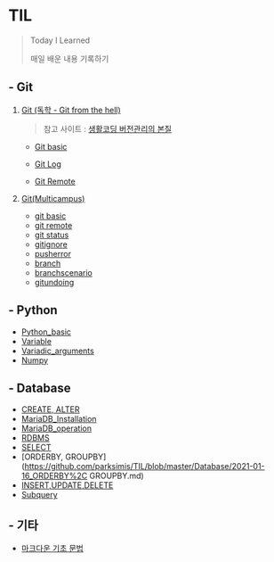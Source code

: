 # TIL

> Today I Learned
>
> 매일 배운 내용 기록하기



## - Git

1. [Git (독학 - Git from the hell)](https://github.com/parksimis/Git.git)

   >  참고 사이트 : [생활코딩 버전관리의 본질](https://www.opentutorials.org/course/2708/15242)
   
   * [Git basic](https://github.com/parksimis/Git/blob/master/2020-03-13-Git_Basic.md)
   
   * [Git Log](https://github.com/parksimis/Git/blob/master/2020-03-14%20Git_Log.md)
   
   * [Git Remote](https://github.com/parksimis/Git/blob/master/2020-03-15%20Git_Remote.md)
   
2. [Git(Multicampus)](./git)

   * [git basic](./git/2020-12-22-git-basic.md)
   * [git remote](./git/2020-12-22-git-remote.md)
   * [git status](./git/2020-12-22-git-status.md)
   * [gitignore](./git/2020-12-23-gitignore.md)
   * [pusherror](./git/2020-12-23-pusherror.md)
   * [branch](./git/2020-12-23-branch.md)
   * [branchscenario](./git/2020-12-23-branchscenario.md)
   * [gitundoing](./git/2020-12-23-gitundoing.md)



## - Python

* [Python_basic](https://github.com/parksimis/TIL/blob/master/Python/2020-12-28_Python_basic01.md)
* [Variable](https://github.com/parksimis/TIL/blob/master/Python/2021-01-06_Variable.md)
* [Variadic_arguments](https://github.com/parksimis/TIL/blob/master/Python/2021-01-06_Variadic_arguments.md)
* [Numpy](https://github.com/parksimis/TIL/tree/master/Python/Numpy)



## - Database

* [CREATE, ALTER](https://github.com/parksimis/TIL/blob/master/Database/2021-01-14_CREATE%2C%20ALTER.md)
* [MariaDB_Installation](https://github.com/parksimis/TIL/blob/master/Database/2021-01-14_MariaDB_Installation.md)
* [MariaDB_operation](https://github.com/parksimis/TIL/blob/master/Database/2021-01-14_MariaDB_operation.md)
* [RDBMS](https://github.com/parksimis/TIL/blob/master/Database/2021-01-14_RDBMS.md)
* [SELECT](https://github.com/parksimis/TIL/blob/master/Database/2021-01-15_SELECT.md)
* [ORDERBY, GROUPBY](https://github.com/parksimis/TIL/blob/master/Database/2021-01-16_ORDERBY%2C GROUPBY.md)
* [INSERT,UPDATE,DELETE](https://github.com/parksimis/TIL/blob/master/Database/2021-01-16_ORDERBY%2C%20GROUPBY.md)
* [Subquery](https://github.com/parksimis/TIL/blob/master/Database/2021-01-17_Subquery.md)



## - 기타

* [마크다운 기초 문법](./markdown.md)
